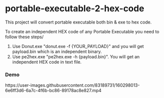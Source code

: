 # portable-executable-2-hex-code
This project will convert portable executable both bin &amp; exe to hex code.

To create an independent HEX code of any Portable Executable you need to follow these steps/

<ol>
  <li>Use Donut.exe "donut.exe -f {YOUR_PAYLOAD}" and you will get payload.bin which is an independent binary.</li>
  <li>Use pe2hex.exe "pe2hex.exe -h {payload.bin}". You will get an independent HEX code in text file.</li>
  </ol>


<h3>Demo</h3>
https://user-images.githubusercontent.com/83189731/160298013-6e6ff3d6-6a7c-4f6b-bc86-89178ac8e827.mp4

